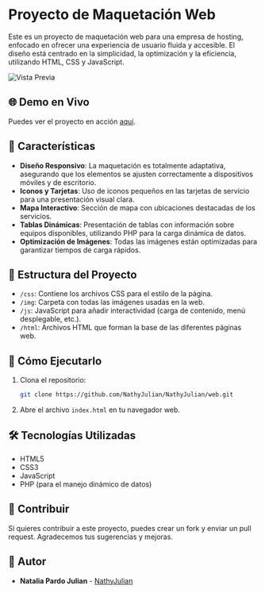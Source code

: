# Proyecto de Maquetación Web

Este es un proyecto de maquetación web para una empresa de hosting, enfocado en ofrecer una experiencia de usuario fluida y accesible. El diseño está centrado en la simplicidad, la optimización y la eficiencia, utilizando HTML, CSS y JavaScript.

![Vista Previa](img/web2.png)

## 🌐 Demo en Vivo

Puedes ver el proyecto en acción [aquí](https://nathy.site).

## 🌟 Características

- **Diseño Responsivo**: La maquetación es totalmente adaptativa, asegurando que los elementos se ajusten correctamente a dispositivos móviles y de escritorio.
- **Iconos y Tarjetas**: Uso de iconos pequeños en las tarjetas de servicio para una presentación visual clara.
- **Mapa Interactivo**: Sección de mapa con ubicaciones destacadas de los servicios.
- **Tablas Dinámicas**: Presentación de tablas con información sobre equipos disponibles, utilizando PHP para la carga dinámica de datos.
- **Optimización de Imágenes**: Todas las imágenes están optimizadas para garantizar tiempos de carga rápidos.

## 📁 Estructura del Proyecto

- `/css`: Contiene los archivos CSS para el estilo de la página.
- `/img`: Carpeta con todas las imágenes usadas en la web.
- `/js`: JavaScript para añadir interactividad (carga de contenido, menú desplegable, etc.).
- `/html`: Archivos HTML que forman la base de las diferentes páginas web.

## 🚀 Cómo Ejecutarlo

1. Clona el repositorio:
    ```bash
    git clone https://github.com/NathyJulian/NathyJulian/web.git
    ```
2. Abre el archivo `index.html` en tu navegador web.

## 🛠️ Tecnologías Utilizadas

- HTML5
- CSS3
- JavaScript
- PHP (para el manejo dinámico de datos)

## 🤝 Contribuir

Si quieres contribuir a este proyecto, puedes crear un fork y enviar un pull request. Agradecemos tus sugerencias y mejoras.

## 👤 Autor

- **Natalia Pardo Julian** - [NathyJulian](https://github.com/NathyJulian) 
